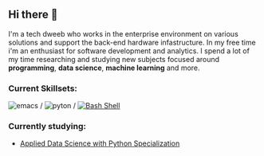 ## Hi there 👋

I'm a tech dweeb who works in the enterprise environment on various solutions and support the back-end hardware infastructure. In my free time i'm an enthusiast for software development and analytics. I spend a lot of my time researching and studying new subjects focused around **programming**, **data science**, **machine learning** and more.

### Current Skillsets:
![emacs](https://img.shields.io/badge/Editor-Emacs-1abc9c.svg) / ![pyton](https://img.shields.io/badge/Language-Python-1abc9c.svg) / [![Bash Shell](https://badges.frapsoft.com/bash/v1/bash.png?v=103)](https://github.com/ellerbrock/open-source-badges/)

### Currently studying:
- [Applied Data Science with Python Specialization](https://www.coursera.org/specializations/data-science-python)
